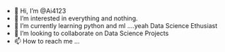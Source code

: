 - 👋 Hi, I’m @Ai4123
- 👀 I’m interested in everything and nothing.
- 🌱 I’m currently learning python and ml ....yeah Data Science Ethusiast
- 💞️ I’m looking to collaborate on Data Science Projects
- 📫 How to reach me ...

<!---
Ai4123/Ai4123 is a ✨ special ✨ repository because its `README.md` (this file) appears on your GitHub profile.
You can click the Preview link to take a look at your changes.
--->
